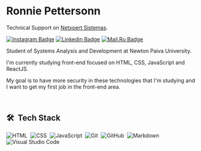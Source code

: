 # Ronnie Pettersonn

Technical Support on [Netxpert Sistemas](http://netxpert.com.br).

[![Instagram Badge](https://img.shields.io/badge/-@ronniepettersonn-2fc4e4?style=flat-square&labelColor=1f1f1f&logo=instagram&logoColor=white&link=https://instagram.com/ronniepettersonn)](https://instagram.com/ronniepettersonn) 
[![Linkedin Badge](https://img.shields.io/badge/-Ronnie%20Pettersonn-2fc4e4?style=flat-square&labelColor=1f1f1f&logo=linkedin&logoColor=white&link=https://linkedin.com/in/ronniepettersonn)](https://linkedin.com/in/ronniepettersonn) 
[![Mail.Ru Badge](https://img.shields.io/badge/-contato@ronniepettersonn.com.br-2fc4e4?style=flat-square&labelColor=1f1f1f&logo=Mail.Ru&logoColor=white&link=mailto:contato@ronniepettersonn)](mailto:contato@ronniepettersonn) 

Student of Systems Analysis and Development at Newton Paiva University.

I'm currently studying front-end focused on HTML, CSS, JavaScript and ReactJS.

My goal is to have more security in these technologies that I'm studying and I want to get my first job in the front-end area.

<br>

## 🛠 &nbsp;Tech Stack

![HTML](https://img.shields.io/badge/-HTML-05122A?style=flat&logo=HTML5)&nbsp;
![CSS](https://img.shields.io/badge/-CSS-05122A?style=flat&logo=CSS3&logoColor=1572B6)&nbsp;
![JavaScript](https://img.shields.io/badge/-JavaScript-05122A?style=flat&logo=javascript)&nbsp;
![Git](https://img.shields.io/badge/-Git-05122A?style=flat&logo=git)&nbsp;
![GitHub](https://img.shields.io/badge/-GitHub-05122A?style=flat&logo=github)&nbsp;
![Markdown](https://img.shields.io/badge/-Markdown-05122A?style=flat&logo=markdown)&nbsp;
![Visual Studio Code](https://img.shields.io/badge/-Visual%20Studio%20Code-05122A?style=flat&logo=visual-studio-code&logoColor=007ACC)&nbsp;

